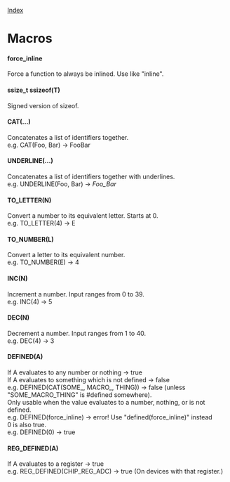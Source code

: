 [Index](../index.hpp.md#index)

# Macros

#### force_inline
Force a function to always be inlined. Use like "inline".

#### ssize_t ssizeof(T)
Signed version of sizeof.

#### CAT(...)
Concatenates a list of identifiers together.<br>
e.g. CAT(Foo, Bar) -> FooBar

#### UNDERLINE(...)
Concatenates a list of identifiers together with underlines.<br>
e.g. UNDERLINE(Foo, Bar) -> _Foo_Bar_

#### TO_LETTER(N)
Convert a number to its equivalent letter. Starts at 0.<br>
e.g. TO_LETTER(4) -> E

#### TO_NUMBER(L)
Convert a letter to its equivalent number.<br>
e.g. TO_NUMBER(E) -> 4

#### INC(N)
Increment a number. Input ranges from 0 to 39.<br>
e.g. INC(4) -> 5

#### DEC(N)
Decrement a number. Input ranges from 1 to 40.<br>
e.g. DEC(4) -> 3

#### DEFINED(A)
If A evaluates to any number or nothing -> true<br>
If A evaluates to something which is not defined -> false<br>
e.g. DEFINED(CAT(SOME_, MACRO_, THING)) -> false (unless "SOME_MACRO_THING" is #defined somewhere).<br>
Only usable when the value evaluates to a number, nothing, or is not defined.<br>
e.g. DEFINED(force_inline) -> error! Use "defined(force_inline)" instead<br>
0 is also true.<br>
e.g. DEFINED(0) -> true

#### REG_DEFINED(A)
If A evaluates to a register -> true<br>
e.g. REG_DEFINED(CHIP_REG_ADC) -> true (On devices with that register.)
